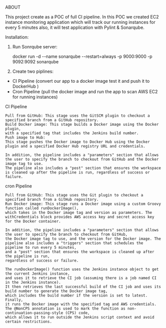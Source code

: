 ABOUT

This project create as a POC of full CI pipeline.
In this POC we created EC2 instance monitoring application which will track our running
instances for every 5 minutes also, it will test application with Pylint & Sonarqube.

Installation:

1. Run Sonrqube server:


    docker run -d --name sonarqube --restart=always -p 9000:9000 -p 9092:9092 sonarqube


2. Create two piplines: 
- CI Pipeline (convert our app to a docker image test it and push it to DockerHub )
- Cron Pipeline (pull the docker image and run the app to scan AWS EC2 for running instances)

CI Pipeline 

    Pull from GitHub: This stage uses the GitSCM plugin to checkout a specified branch from a GitHub repository.
    Build Docker image: This stage builds a Docker image using the Docker plugin, 
    with a specified tag that includes the Jenkins build number.
    Push image to Hub: 
    This stage pushes the Docker image to Docker Hub using the Docker plugin and a specified Docker Hub registry URL and credentials.

    In addition, the pipeline includes a "parameters" section that allows the user to specify the branch to checkout from GitHub and the Docker image tag to use. 
    The pipeline also includes a "post" section that ensures the workspace is cleaned up after the pipeline is run, regardless of success or failure.

cron Pipeline

    Pull from GitHub: This stage uses the Git plugin to checkout a specified branch from a GitHub repository.
    Run Docker image: This stage runs a Docker image using a custom Groovy function called runDockerImage(), 
    which takes in the Docker image tag and version as parameters. The withCredentials block provides AWS access key and secret access key for the Docker container.

    In addition, the pipeline includes a "parameters" section that allows the user to specify the branch to checkout from GitHub, 
    the Docker image tag to use, and the version for the Docker image. The pipeline also includes a "triggers" section that schedules the pipeline to run every 5 minutes, 
    and a "post" section that ensures the workspace is cleaned up after the pipeline is run, 
    regardless of success or failure.

    The runDockerImage() function uses the Jenkins instance object to get the current Jenkins instance, 
    and uses it to retrieve the CI job (assuming there is a job named CI in the Jenkins instance). 
    It then retrieves the last successful build of the CI job and uses its build number to generate the Docker image tag, 
    which includes the build number if the version is set to latest. Finally, 
    it runs the Docker image with the specified tag and AWS credentials. 
    The @NonCPS annotation is used to mark the function as non-continuation-passing-style (CPS) code, 
    which allows it to run outside the Jenkins script context and avoid certain restrictions.

    


